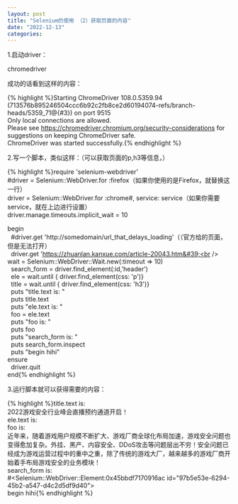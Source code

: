 ```yaml
---
layout: post
title: "Selenium的使用 （2）获取页面的内容"
date: "2022-12-13"
categories: 
---
```

<p>1.启动driver：</p>

<p>chromedriver</p>

<p>成功的话看到这样的内容：</p>

{% highlight %}Starting ChromeDriver 108.0.5359.94 (713576b895246504ccc6b92c2fb8ce2d60194074-refs/branch-heads/5359_71@{#3}) on port 9515<br />
Only local connections are allowed.<br />
Please see https://chromedriver.chromium.org/security-considerations for suggestions on keeping ChromeDriver safe.<br />
ChromeDriver was started successfully.{% endhighlight %}

<p>2.写一个脚本，类似这样：（可以获取页面的p,h3等信息，）</p>

{% highlight %}require &#39;selenium-webdriver&#39;<br />
#driver = Selenium::WebDriver.for :firefox（如果你使用的是Firefox，就替换这一行）<br />
driver = Selenium::WebDriver.for :chrome#, service: service（如果你需要service，就在上边进行设置）<br />
driver.manage.timeouts.implicit_wait = 10

begin<br />
&nbsp; #driver.get &#39;http://somedomain/url_that_delays_loading&#39;（（官方给的页面，但是无法打开）<br />
&nbsp; driver.get &#39;https://zhuanlan.kanxue.com/article-20043.htm&#39;<br />
&nbsp; wait = Selenium::WebDriver::Wait.new(:timeout =&gt; 10)<br />
&nbsp; search_form = driver.find_element(:id,&#39;header&#39;)<br />
&nbsp; ele = wait.until { driver.find_element(css: &#39;p&#39;)}<br />
&nbsp; title = wait.until { driver.find_element(css: &#39;h3&#39;)}<br />
&nbsp; puts &quot;title.text is: &quot;<br />
&nbsp; puts title.text<br />
&nbsp; puts &quot;ele.text is: &quot;<br />
&nbsp; foo = ele.text<br />
&nbsp; puts &quot;foo is: &quot;<br />
&nbsp; puts foo<br />
&nbsp; puts &quot;search_form is: &quot;<br />
&nbsp; puts search_form.inspect<br />
&nbsp; puts &quot;begin hihi&quot;<br />
ensure<br />
&nbsp; driver.quit<br />
end{% endhighlight %}

<p>3.运行脚本就可以获得需要的内容：</p>

{% highlight %}title.text is:<br />
2022游戏安全行业峰会直播预约通道开启！<br />
ele.text is:<br />
foo is:<br />
近年来，随着游戏用户规模不断扩大、游戏厂商全球化布局加速，游戏安全问题也变得愈加复杂。外挂、黑产、内容安全、DDoS攻击等问题层出不穷！安全问题已经成为游戏运营过程中的重中之重，除了传统的游戏大厂，越来越多的游戏厂商开始着手布局游戏安全的业务模块！<br />
search_form is:<br />
#&lt;Selenium::WebDriver::Element:0x45bbdf7170916ac id=&quot;97b5e53e-6294-45b2-a547-d4c2d5df9d40&quot;&gt;<br />
begin hihi{% endhighlight %}

<p>&nbsp;</p>

<p>&nbsp;</p>

